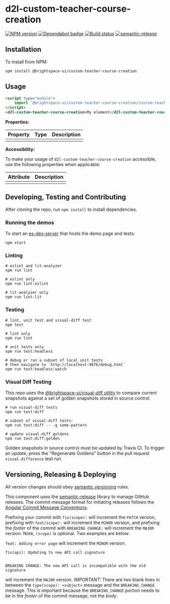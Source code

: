 # d2l-custom-teacher-course-creation

[![NPM version](https://img.shields.io/npm/v/@brightspace-ui/custom-teacher-course-creation.svg)](https://www.npmjs.org/package/@brightspace-ui/custom-teacher-course-creation)
[![Dependabot badge](https://flat.badgen.net/dependabot/BrightspaceUI/custom-teacher-course-creation?icon=dependabot)](https://app.dependabot.com/)
[![Build status](https://travis-ci.com/@brightspace-ui/custom-teacher-course-creation.svg?branch=master)](https://travis-ci.com/@brightspace-ui/custom-teacher-course-creation)
[![semantic-release](https://img.shields.io/badge/%20%20%F0%9F%93%A6%F0%9F%9A%80-semantic--release-e10079.svg)](https://github.com/semantic-release/semantic-release)

## Installation

To install from NPM:

```shell
npm install @brightspace-ui/custom-teacher-course-creation
```

## Usage

```html
<script type="module">
    import '@brightspace-ui/custom-teacher-course-creation/custom-teacher-course-creation.js';
</script>
<d2l-custom-teacher-course-creation>My element</d2l-custom-teacher-course-creation>
```

**Properties:**

| Property | Type | Description |
|--|--|--|
| | | |

**Accessibility:**

To make your usage of `d2l-custom-teacher-course-creation` accessible, use the following properties when applicable:

| Attribute | Description |
|--|--|
| | |

## Developing, Testing and Contributing

After cloning the repo, run `npm install` to install dependencies.

### Running the demos

To start an [es-dev-server](https://open-wc.org/developing/es-dev-server.html) that hosts the demo page and tests:

```shell
npm start
```

### Linting

```shell
# eslint and lit-analyzer
npm run lint

# eslint only
npm run lint:eslint

# lit-analyzer only
npm run lint:lit
```

### Testing

```shell
# lint, unit test and visual-diff test
npm test

# lint only
npm run lint

# unit tests only
npm run test:headless

# debug or run a subset of local unit tests
# then navigate to `http://localhost:9876/debug.html`
npm run test:headless:watch
```

### Visual Diff Testing

This repo uses the [@brightspace-ui/visual-diff utility](https://github.com/BrightspaceUI/visual-diff/) to compare current snapshots against a set of golden snapshots stored in source control.

```shell
# run visual-diff tests
npm run test:diff

# subset of visual-diff tests:
npm run test:diff -- -g some-pattern

# update visual-diff goldens
npm run test:diff:golden
```

Golden snapshots in source control must be updated by Travis CI. To trigger an update, press the "Regenerate Goldens" button in the pull request `visual-difference` test run.

## Versioning, Releasing & Deploying

All version changes should obey [semantic versioning](https://semver.org/) rules.

This component uses the [semantic-release](https://github.com/semantic-release/semantic-release) library to manage GitHub releases. The commit message format for initiating releases follows the [Angular Commit Message Conventions](https://github.com/angular/angular.js/blob/master/DEVELOPERS.md#-git-commit-guidelines).

Prefixing your commit with `fix(scope):` will increment the `PATCH` version, prefixing with `feat(scope):` will increment the `MINOR` version, and prefixing the *footer* of the commit with `BREAKING CHANGE:` will increment the `MAJOR` version. Note, `(scope)` is optional. Two examples are below:

`feat: Adding error page` will increment the `MINOR` version.

```
fix(api): Updating to new API call signature


BREAKING CHANGE: The new API call is incompatible with the old signature
```
will increment the `MAJOR` version. *IMPORTANT:* There are two blank lines in between the `type(scope): <subject>` message and the `BREAKING_CHANGE` message. This is important because the `BREAKING_CHANGE` portion needs to be in the *footer* of the commit message, not the *body*.

